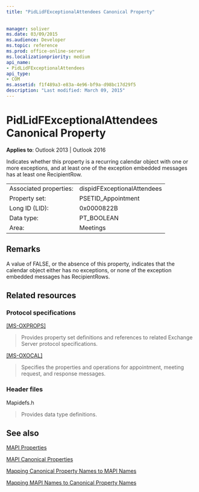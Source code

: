 ```yaml
---
title: "PidLidFExceptionalAttendees Canonical Property"
 
 
manager: soliver
ms.date: 03/09/2015
ms.audience: Developer
ms.topic: reference
ms.prod: office-online-server
ms.localizationpriority: medium
api_name:
- PidLidFExceptionalAttendees
api_type:
- COM
ms.assetid: f1f489a3-e83a-4e96-bf9a-d98bc17d29f5
description: "Last modified: March 09, 2015"
---
```


# PidLidFExceptionalAttendees Canonical Property

  
  
**Applies to**: Outlook 2013 | Outlook 2016 
  
Indicates whether this property is a recurring calendar object with one or more exceptions, and at least one of the exception embedded messages has at least one RecipientRow.
  
|||
|:-----|:-----|
|Associated properties:  <br/> |dispidFExceptionalAttendees  <br/> |
|Property set:  <br/> |PSETID_Appointment  <br/> |
|Long ID (LID):  <br/> |0x0000822B  <br/> |
|Data type:  <br/> |PT_BOOLEAN  <br/> |
|Area:  <br/> |Meetings  <br/> |
   
## Remarks

A value of FALSE, or the absence of this property, indicates that the calendar object either has no exceptions, or none of the exception embedded messages has RecipientRows.
  
## Related resources

### Protocol specifications

[[MS-OXPROPS]](https://msdn.microsoft.com/library/f6ab1613-aefe-447d-a49c-18217230b148%28Office.15%29.aspx)
  
> Provides property set definitions and references to related Exchange Server protocol specifications.
    
[[MS-OXOCAL]](https://msdn.microsoft.com/library/09861fde-c8e4-4028-9346-e7c214cfdba1%28Office.15%29.aspx)
  
> Specifies the properties and operations for appointment, meeting request, and response messages.
    
### Header files

Mapidefs.h
  
> Provides data type definitions.
    
## See also



[MAPI Properties](mapi-properties.md)
  
[MAPI Canonical Properties](mapi-canonical-properties.md)
  
[Mapping Canonical Property Names to MAPI Names](mapping-canonical-property-names-to-mapi-names.md)
  
[Mapping MAPI Names to Canonical Property Names](mapping-mapi-names-to-canonical-property-names.md)

